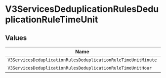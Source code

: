 # V3ServicesDeduplicationRulesDeduplicationRuleTimeUnit


## Values

| Name                                                          | Value                                                         |
| ------------------------------------------------------------- | ------------------------------------------------------------- |
| `V3ServicesDeduplicationRulesDeduplicationRuleTimeUnitMinute` | minute                                                        |
| `V3ServicesDeduplicationRulesDeduplicationRuleTimeUnitHour`   | hour                                                          |